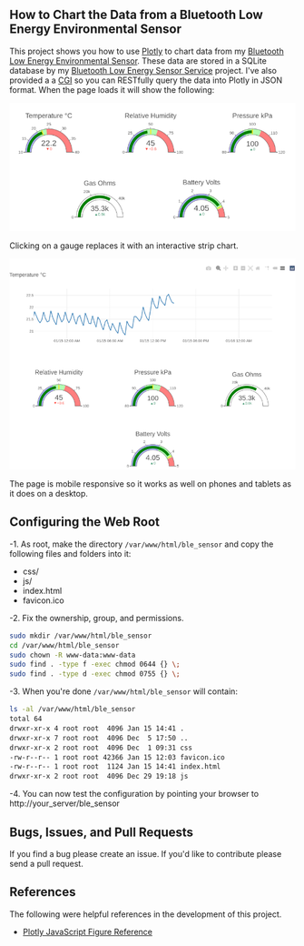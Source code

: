How to Chart the Data from a Bluetooth Low Energy Environmental Sensor
----------------------------------------------------------------------

This project shows you how to use [Plotly](https://plotly.com/javascript/) to chart data from my 
[Bluetooth Low Energy Environmental Sensor](https://github.com/patrickmoffitt/zephyr_ble_sensor). These data are stored
in a SQLite database by my [Bluetooth Low Energy Sensor Service](https://github.com/patrickmoffitt/ble_sensor_service) 
project. I've also provided a a [CGI](https://github.com/patrickmoffitt/ble_sensor_cgi) so you can RESTfully query the 
data into Plotly in JSON format. When the page loads it will show the following:

![plotly_001.png](images/plotly_001.png)

Clicking on a gauge replaces it with an interactive strip chart.

![plotly_002.png](images/plotly_002.png)

The page is mobile responsive so it works as well on phones and tablets as it does on a desktop.

Configuring the Web Root
------------------------
-1. As root, make the directory `/var/www/html/ble_sensor` and copy the following files and folders
into it:
- css/
- js/
- index.html
- favicon.ico

-2. Fix the ownership, group, and permissions.
```bash
sudo mkdir /var/www/html/ble_sensor
cd /var/www/html/ble_sensor
sudo chown -R www-data:www-data
sudo find . -type f -exec chmod 0644 {} \;
sudo find . -type d -exec chmod 0755 {} \;
```

-3. When you're done `/var/www/html/ble_sensor` will contain:
```bash
ls -al /var/www/html/ble_sensor
total 64
drwxr-xr-x 4 root root  4096 Jan 15 14:41 .
drwxr-xr-x 7 root root  4096 Dec  5 17:50 ..
drwxr-xr-x 2 root root  4096 Dec  1 09:31 css
-rw-r--r-- 1 root root 42366 Jan 15 12:03 favicon.ico
-rw-r--r-- 1 root root  1124 Jan 15 14:41 index.html
drwxr-xr-x 2 root root  4096 Dec 29 19:18 js
```

-4. You can now test the configuration by pointing your browser to http://your_server/ble_sensor

Bugs, Issues, and Pull Requests
------------------------------
If you find a bug please create an issue. If you'd like to contribute please send a pull request.

References
----------
The following were helpful references in the development of this project.

- [Plotly JavaScript Figure Reference](https://plotly.com/javascript/reference/index/)
